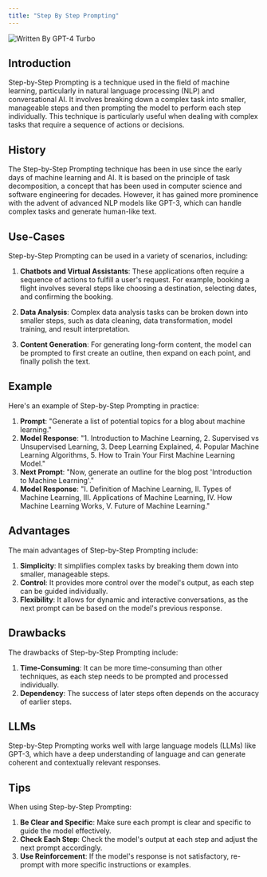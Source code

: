 ```yaml
---
title: "Step By Step Prompting"
---
```


![Written By GPT-4 Turbo](https://img.shields.io/badge/Written%20By-GPT--4%20Turbo-5A5A5A?style=for-the-badge&logo=openai&logoColor=white)

## Introduction

Step-by-Step Prompting is a technique used in the field of machine learning, particularly in natural language processing (NLP) and conversational AI. It involves breaking down a complex task into smaller, manageable steps and then prompting the model to perform each step individually. This technique is particularly useful when dealing with complex tasks that require a sequence of actions or decisions.

## History

The Step-by-Step Prompting technique has been in use since the early days of machine learning and AI. It is based on the principle of task decomposition, a concept that has been used in computer science and software engineering for decades. However, it has gained more prominence with the advent of advanced NLP models like GPT-3, which can handle complex tasks and generate human-like text.

## Use-Cases

Step-by-Step Prompting can be used in a variety of scenarios, including:

1. **Chatbots and Virtual Assistants**: These applications often require a sequence of actions to fulfill a user's request. For example, booking a flight involves several steps like choosing a destination, selecting dates, and confirming the booking.

2. **Data Analysis**: Complex data analysis tasks can be broken down into smaller steps, such as data cleaning, data transformation, model training, and result interpretation.

3. **Content Generation**: For generating long-form content, the model can be prompted to first create an outline, then expand on each point, and finally polish the text.

## Example

Here's an example of Step-by-Step Prompting in practice:

1. **Prompt**: "Generate a list of potential topics for a blog about machine learning."
2. **Model Response**: "1. Introduction to Machine Learning, 2. Supervised vs Unsupervised Learning, 3. Deep Learning Explained, 4. Popular Machine Learning Algorithms, 5. How to Train Your First Machine Learning Model."
3. **Next Prompt**: "Now, generate an outline for the blog post 'Introduction to Machine Learning'."
4. **Model Response**: "I. Definition of Machine Learning, II. Types of Machine Learning, III. Applications of Machine Learning, IV. How Machine Learning Works, V. Future of Machine Learning."

## Advantages

The main advantages of Step-by-Step Prompting include:

1. **Simplicity**: It simplifies complex tasks by breaking them down into smaller, manageable steps.
2. **Control**: It provides more control over the model's output, as each step can be guided individually.
3. **Flexibility**: It allows for dynamic and interactive conversations, as the next prompt can be based on the model's previous response.

## Drawbacks

The drawbacks of Step-by-Step Prompting include:

1. **Time-Consuming**: It can be more time-consuming than other techniques, as each step needs to be prompted and processed individually.
2. **Dependency**: The success of later steps often depends on the accuracy of earlier steps.

## LLMs

Step-by-Step Prompting works well with large language models (LLMs) like GPT-3, which have a deep understanding of language and can generate coherent and contextually relevant responses.

## Tips

When using Step-by-Step Prompting:

1. **Be Clear and Specific**: Make sure each prompt is clear and specific to guide the model effectively.
2. **Check Each Step**: Check the model's output at each step and adjust the next prompt accordingly.
3. **Use Reinforcement**: If the model's response is not satisfactory, re-prompt with more specific instructions or examples.